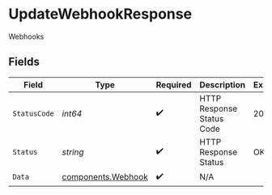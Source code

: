 # UpdateWebhookResponse

Webhooks


## Fields

| Field                                                    | Type                                                     | Required                                                 | Description                                              | Example                                                  |
| -------------------------------------------------------- | -------------------------------------------------------- | -------------------------------------------------------- | -------------------------------------------------------- | -------------------------------------------------------- |
| `StatusCode`                                             | *int64*                                                  | :heavy_check_mark:                                       | HTTP Response Status Code                                | 200                                                      |
| `Status`                                                 | *string*                                                 | :heavy_check_mark:                                       | HTTP Response Status                                     | OK                                                       |
| `Data`                                                   | [components.Webhook](../../models/components/webhook.md) | :heavy_check_mark:                                       | N/A                                                      |                                                          |